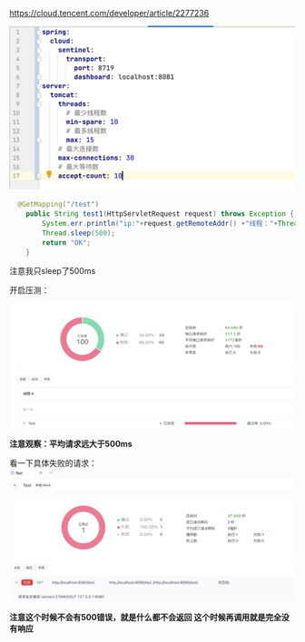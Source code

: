 https://cloud.tencent.com/developer/article/2277236


![](assets/16988240525526.jpg)

```java
  @GetMapping("/test")
    public String test1(HttpServletRequest request) throws Exception {
        System.err.println("ip:"+request.getRemoteAddr() +"线程："+Thread.currentThread().getName());
        Thread.sleep(500);
        return "OK";
    }
```
注意我只sleep了500ms


开启压测：
![](assets/16988241408042.jpg)

**注意观察：平均请求远大于500ms**



看一下具体失败的请求：
![](assets/16988241873716.jpg)

**注意这个时候不会有500错误，就是什么都不会返回
这个时候再调用就是完全没有响应**